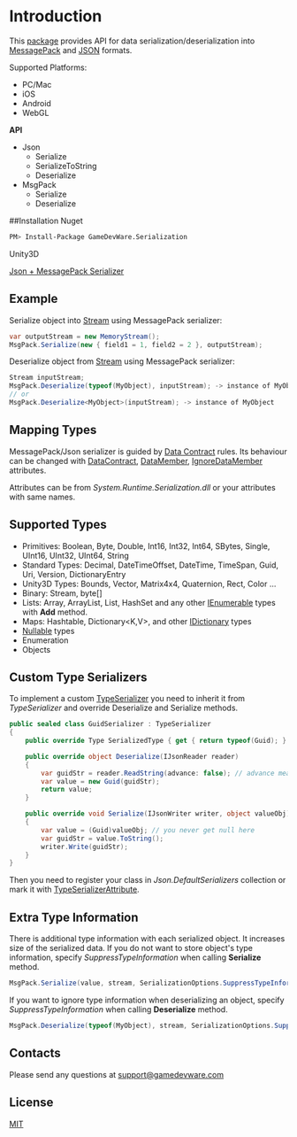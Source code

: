 # Introduction

This [package](https://www.assetstore.unity3d.com/#!/content/59918) provides API for data serialization/deserialization into [MessagePack](https://en.wikipedia.org/wiki/MessagePack) and [JSON](https://ru.wikipedia.org/wiki/JSON) formats. 

Supported Platforms:
* PC/Mac
* iOS
* Android
* WebGL

**API**
* Json
	* Serialize
	* SerializeToString
	* Deserialize
* MsgPack
	* Serialize
	* Deserialize

##Installation
Nuget
```bash
PM> Install-Package GameDevWare.Serialization 
```
Unity3D

[Json + MessagePack Serializer](https://www.assetstore.unity3d.com/#!/content/59918)

## Example
Serialize object into [Stream](https://msdn.microsoft.com/en-us/library/system.io.stream%28v=vs.90%29.aspx) using MessagePack serializer:
```csharp
var outputStream = new MemoryStream();
MsgPack.Serialize(new { field1 = 1, field2 = 2 }, outputStream);
```
Deserialize object from [Stream](https://msdn.microsoft.com/en-us/library/system.io.stream%28v=vs.90%29.aspx) using MessagePack serializer:
```csharp
Stream inputStream;
MsgPack.Deserialize(typeof(MyObject), inputStream); -> instance of MyObject
// or
MsgPack.Deserialize<MyObject>(inputStream); -> instance of MyObject
```

## Mapping Types

MessagePack/Json serializer is guided by [Data Contract](https://msdn.microsoft.com/en-us/library/ms733127%28v=vs.110%29.aspx) rules. 
Its behaviour can be changed with [DataContract](https://msdn.microsoft.com/en-us/library/system.runtime.serialization.datacontractattribute%28v=vs.110%29.aspx), [DataMember](https://msdn.microsoft.com/en-us/library/system.runtime.serialization.datamemberattribute%28v=vs.110%29.aspx), [IgnoreDataMember](https://msdn.microsoft.com/en-us/library/system.runtime.serialization.ignoredatamemberattribute%28v=vs.110%29.aspx) attributes.

Attributes can be from *System.Runtime.Serialization.dll* or your attributes with same names. 

## Supported Types

* Primitives: Boolean, Byte, Double, Int16, Int32, Int64, SBytes, Single, UInt16, UInt32, UInt64, String
* Standard Types: Decimal, DateTimeOffset, DateTime, TimeSpan, Guid, Uri, Version, DictionaryEntry
* Unity3D Types: Bounds, Vector, Matrix4x4, Quaternion, Rect, Color ...
* Binary: Stream, byte[]
* Lists: Array, ArrayList, List<T>, HashSet<T> and any other [IEnumerable](https://msdn.microsoft.com/en-us/library/system.collections.ienumerable%28v=vs.110%29.aspx) types with **Add** method.
* Maps: Hashtable, Dictionary<K,V>, and other [IDictionary](https://msdn.microsoft.com/en-us/library/system.collections.idictionary%28v=vs.110%29.aspx) types
* [Nullable](https://msdn.microsoft.com/en-us/library/b3h38hb0%28v=vs.110%29.aspx) types
* Enumeration
* Objects

## Custom Type Serializers
To implement a custom [TypeSerializer](https://github.com/deniszykov/msgpack-unity3d/blob/master/Assets/Plugins/GameDevWare.Serialization/TypeSerializer.cs) you need to inherit it from *TypeSerializer* and override Deserialize and Serialize methods. 
```csharp
public sealed class GuidSerializer : TypeSerializer
{
	public override Type SerializedType { get { return typeof(Guid); } }

	public override object Deserialize(IJsonReader reader)
	{
		var guidStr = reader.ReadString(advance: false); // advance mean 'call reader.NextToken' after ReadString
		var value = new Guid(guidStr);
		return value;
	}

	public override void Serialize(IJsonWriter writer, object valueObj)
	{
		var value = (Guid)valueObj; // you never get null here
		var guidStr = value.ToString();
		writer.Write(guidStr);
	}
}
```
Then you need to register your class in *Json.DefaultSerializers* collection or mark it with [TypeSerializerAttribute](https://github.com/deniszykov/msgpack-unity3d/blob/master/Assets/Plugins/GameDevWare.Serialization/TypeSerializerAttribute.cs).

## Extra Type Information
There is additional type information with each serialized object. It increases size of the serialized data. If you do not want to store object's type information, specify *SuppressTypeInformation* when calling **Serialize** method.
```csharp
MsgPack.Serialize(value, stream, SerializationOptions.SuppressTypeInformation);
```
If you want to ignore type information when deserializing an object, specify *SuppressTypeInformation* when calling **Deserialize** method.
```csharp
MsgPack.Deserialize(typeof(MyObject), stream, SerializationOptions.SuppressTypeInformation);
```

## Contacts
Please send any questions at support@gamedevware.com

## License
[MIT](License.md)
